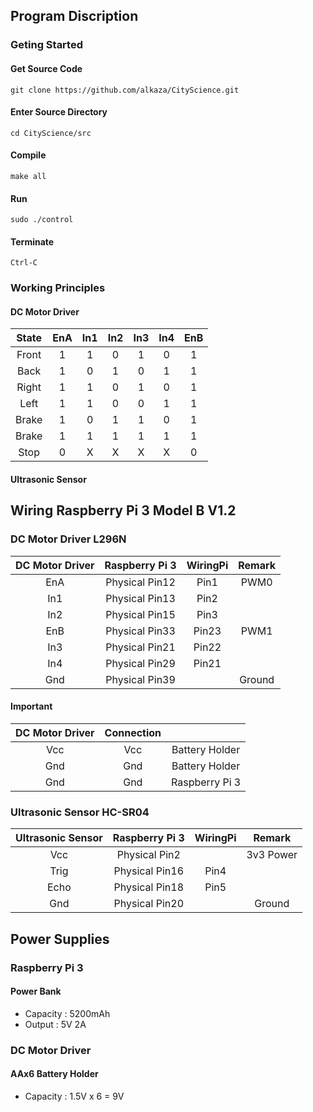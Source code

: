 ## Program Discription
### Geting Started
#### Get Source Code
```
git clone https://github.com/alkaza/CityScience.git
```
#### Enter Source Directory
```
cd CityScience/src
```
#### Compile
```
make all
```
#### Run
```
sudo ./control
```
#### Terminate
```
Ctrl-C
```

### Working Principles
#### DC Motor Driver
| State |  EnA  |  In1  |  In2  |  In3  |  In4  |  EnB  |
| :---: | :---: | :---: | :---: | :---: | :---: | :---: |
| Front |   1   |   1   |   0   |   1   |   0   |   1   |
| Back  |   1   |   0   |   1   |   0   |   1   |   1   |
| Right |   1   |   1   |   0   |   1   |   0   |   1   |
| Left  |   1   |   1   |   0   |   0   |   1   |   1   |
| Brake |   1   |   0   |   1   |   1   |   0   |   1   |
| Brake |   1   |   1   |   1   |   1   |   1   |   1   |
| Stop  |   0   |   X   |   X   |   X   |   X   |   0   |
#### Ultrasonic Sensor

## Wiring Raspberry Pi 3 Model B V1.2
### DC Motor Driver L296N
|DC Motor Driver | Raspberry Pi 3 | WiringPi | Remark |
| :------------: | :------------: | :------: | :----: |
| EnA            | Physical Pin12 | Pin1     | PWM0   |
| In1            | Physical Pin13 | Pin2     |        |
| In2            | Physical Pin15 | Pin3     |        |
| EnB            | Physical Pin33 | Pin23    | PWM1   |
| In3            | Physical Pin21 | Pin22    |        |
| In4            | Physical Pin29 | Pin21    |        |
| Gnd            | Physical Pin39 |          | Ground |

#### Important
|DC Motor Driver | Connection            ||
| :------------: | :---: | :------------: |
| Vcc            | Vcc   | Battery Holder |
| Gnd            | Gnd   | Battery Holder |
| Gnd            | Gnd   | Raspberry Pi 3 |


### Ultrasonic Sensor HC-SR04
| Ultrasonic Sensor | Raspberry Pi 3 | WiringPi | Remark    |
| :---------------: | :------------: | :------: | :-------: |
| Vcc               | Physical Pin2  |          | 3v3 Power |
| Trig              | Physical Pin16 | Pin4     |           |
| Echo              | Physical Pin18 | Pin5     |           |
| Gnd               | Physical Pin20 |          | Ground    |


## Power Supplies
### Raspberry Pi 3
#### Power Bank
- Capacity : 5200mAh 
- Output : 5V 2A

### DC Motor Driver
#### AAx6 Battery Holder
- Capacity : 1.5V x 6 = 9V
